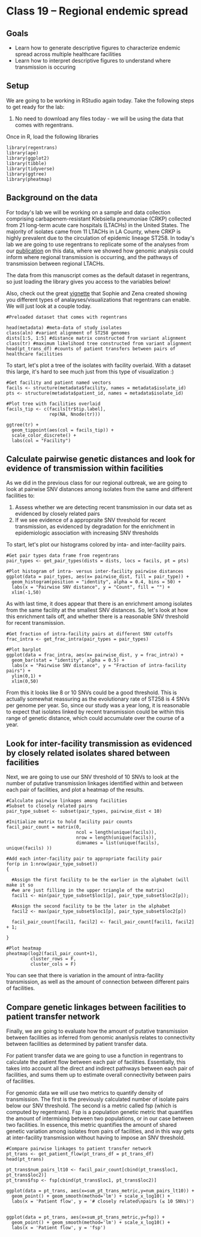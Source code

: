 Class 19 – Regional endemic spread
====================================

Goals
----
- Learn how to generate descriptive figures to characterize endemic spread across multiple healthcare facilities
- Learn how to interpret descriptive figures to understand where transmission is occuring

Setup
-----
We are going to be working in RStudio again today. Take the following steps to get ready for the lab:

1. No need to download any files today - we will be using the data that comes with regentrans.

Once in R, load the following libraries

```
library(regentrans)
library(ape)
library(ggplot2)
library(tibble)
library(tidyverse)
library(ggtree)
library(pheatmap)
```

Background on the data
----------------------
For today's lab we will be working on a sample and data collection comprising carbapenem-resistant Klebsiella pneumoniae (CRKP) collected from 21 long-term acute care hospitals (LTACHs) in the United States. The majority of isolates came from 11 LTACHs in LA County, where CRKP is highly prevalent due to the circulation of epidemic lineage ST258. In today's lab we are going to use regentrans to replicate some of the analyses from our [publication](https://pubmed.ncbi.nlm.nih.gov/31451495/) on this data, where we showed how genomic analysis could inform where regional transmission is occurring, and the pathways of transmission between regional LTACHs. 

The data from this manuscript comes as the default dataset in regentrans, so just loading the library gives you access to the variables below!

Also, check out the great [vignette](https://snitkin-lab-umich.github.io/regentrans/articles/Introduction.html) that Sophie and Zena created showing you different types of analayses/visualizations that regentrans can enable. We will just look at a couple today.

```
#Preloaded dataset that comes with regentrans

head(metadata) #meta-data of study isolates
class(aln) #variant alignment of ST258 genomes
dists[1:5, 1:5] #distance matrix constructed from variant alignment
class(tr) #maximum likelihood tree constructed from variant alignment
head(pt_trans_df) #counts of patient transfers between pairs of healthcare facilities
```

To start, let's plot a tree of the isolates with facility overlaid. With a dataset this large, it's hard to see much just from this type of visualization :)
```
#Get facility and patient named vectors
facils <- structure(metadata$facility, names = metadata$isolate_id)
pts <- structure(metadata$patient_id, names = metadata$isolate_id)

#Plot tree with facilities overlaid
facils_tip <- c(facils[tr$tip.label],
                rep(NA, Nnode(tr)))

ggtree(tr) +
  geom_tippoint(aes(col = facils_tip)) +
  scale_color_discrete() +
  labs(col = "Facility")
```

Calculate pairwise genetic distances and look for evidence of transmission within facilities
--------------------------------------------------------------------------------------------
As we did in the previous class for our regional outbreak, we are going to look at pairwise SNV distances among isolates from the same and different facilities to:
1. Assess whether we are detecting recent transmission in our data set as evidenced by closely related pairs
2. If we see evidence of a appropraite SNV threshold for recent transmission, as evidenced by degradation for the enrichment in epidemiologic association with increasing SNV thresholds


To start, let's plot our histograms colored by inta- and inter-facility pairs.
```
#Get pair types data frame from regentrans
pair_types <- get_pair_types(dists = dists, locs = facils, pt = pts)

#Plot histogram of intra- versus inter-facility pairwise distances
ggplot(data = pair_types, aes(x= pairwise_dist, fill = pair_type)) +
  geom_histogram(position = "identity", alpha = 0.4, bins = 50) + 
  labs(x = "Pairwise SNV distance", y = "Count", fill = "") + 
  xlim(-1,50)
```

As with last time, it does appear that there is an enrichment among isolates from the same facility at the smallest SNV distances. So, let's look at how this enrichment tails off, and whether there is a reasonable SNV threshold for recent transmission. 

```
#Get fraction of intra-facility pairs at different SNV cutoffs
frac_intra <- get_frac_intra(pair_types = pair_types)

#Plot barplot
ggplot(data = frac_intra, aes(x= pairwise_dist, y = frac_intra)) +
  geom_bar(stat = "identity", alpha = 0.5) +
  labs(x = "Pairwise SNV distance", y = "Fraction of intra-facility pairs") +
  ylim(0,1) + 
  xlim(0,50)
```
From this it looks like 8 or 10 SNVs could be a good threshold. This is actually somewhat reassuring as the evolutionary rate of ST258 is 4 SNVs per genome per year. So, since our study was a year long, it is reasonable to expect that isolates linked by recent transmission could be within this range of genetic distance, which could accumulate over the course of a year.

Look for inter-facility transmission as evidenced by closely related isolates shared between facilities
-------------------------------------------------------------------------------------------------------

Next, we are going to use our SNV threshold of 10 SNVs to look at the number of putative transmission linkages identified within and between each pair of facilities, and plot a heatmap of the results.

```
#Calculate pairwise linkages among facilities
#Subset to closely related pairs
pair_type_subset <- subset(pair_types, pairwise_dist < 10)

#Initialize matrix to hold facility pair counts
facil_pair_count = matrix(0, 
                          ncol = length(unique(facils)), 
                          nrow = length(unique(facils)),
                          dimnames = list(unique(facils), unique(facils) ))

#Add each inter-facility pair to appropriate facility pair
for(p in 1:nrow(pair_type_subset))
{

  #Assign the first facility to be the earlier in the alphabet (will make it so
  #we are just filling in the upper triangle of the matrix)
  facil1 <- min(pair_type_subset$loc1[p], pair_type_subset$loc2[p]);
  
  #Assign the second facility to be the later in the alphabet
  facil2 <- max(pair_type_subset$loc1[p], pair_type_subset$loc2[p])
  
  facil_pair_count[facil1, facil2] <- facil_pair_count[facil1, facil2] + 1;
  
}

#Plot heatmap
pheatmap(log2(facil_pair_count+1), 
         cluster_rows = F, 
         cluster_cols = F)
```

You can see that there is variation in the amount of intra-facility transmission, as well as the amount of connection between different pairs of facilities.

Compare genetic linkages between facilities to patient transfer network
-----------------------------------------------------------------------
Finally, we are going to evaluate how the amount of putative transmission between facilities as inferred from genomic ananlysis relates to connectivity between facilities as determined by patient transfer data. 

For patient transfer data we are going to use a function in regentrans to calculate the patient flow between each pair of facilities. Essentially, this takes into account all the direct and indirect pathways between each pair of facilities, and sums them up to estimate overall connectivity between pairs of facilities.

For genomic data we will use two metrics to quantify density of transmission. The first is the previously calculated number of isolate pairs below our SNV threshold. The second is a metric called fsp (which is computed by regentrans). Fsp is a population genetic metric that quantifies the amount of intermixing between two populations, or in our case between two facilities. In essence, this metric quantifies the amount of shared genetic variation among isolates from pairs of facilities, and in this way gets at inter-facility transmission without having to impose an SNV threshold.


```
#Compare pairwise linkages to patient transfer network
pt_trans <- get_patient_flow(pt_trans_df = pt_trans_df)
head(pt_trans)

pt_trans$num_pairs_lt10 <- facil_pair_count[cbind(pt_trans$loc1, pt_trans$loc2)]
pt_trans$fsp <- fsp[cbind(pt_trans$loc1, pt_trans$loc2)]

ggplot(data = pt_trans, aes(x=sum_pt_trans_metric,y=num_pairs_lt10)) +
  geom_point() + geom_smooth(method='lm') + scale_x_log10() +
  labs(x = 'Patient flow', y = '# closely related\npairs (≤ 10 SNVs)') 


ggplot(data = pt_trans, aes(x=sum_pt_trans_metric,y=fsp)) +
  geom_point() + geom_smooth(method='lm') + scale_x_log10() +
  labs(x = 'Patient flow', y = 'fsp') 
```

